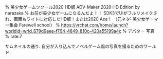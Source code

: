 % 美少女ゲームツクール2020 HD版 ADV-Maker 2020 HD Edition by narazaka
% お前が美少女ゲームになるんだよ！！ SDK3でUIがフルリメイクされ、画面もワイドに対応したHD版！または2020 Ace！ （元ネタ˸ 美少女ゲーマー集会 Farewell school）
% https://vrchat.com/home/launch?worldId=wrld_679d9eee-f764-4849-810c-420a55199a4c
% アバター 写真
% rate:7

サムネイルの通り.
自分が入り込んでノベルゲーム風の写真を撮るためのワールド.
